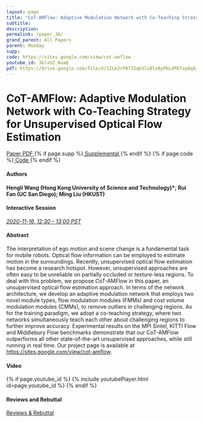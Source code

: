 ```yaml
---
layout: page
title: "CoT-AMFlow: Adaptive Modulation Network with Co-Teaching Strategy for Unsupervised Optical Flow Estimation"
subtitle: 
description:
permalink: /paper_36/
grand_parent: All Papers
parent: Monday
supp: 
code: https://sites.google.com/view/cot-amflow
youtube_id: 3GlxUZ_NuaQ
pdf: https://drive.google.com/file/d/1ILmJrP87J5qb5lu8lx8yPkLdPD7xpAqX/view
---
```


# CoT-AMFlow: Adaptive Modulation Network with Co-Teaching Strategy for Unsupervised Optical Flow Estimation

<a href="https://drive.google.com/file/d/1ILmJrP87J5qb5lu8lx8yPkLdPD7xpAqX/view" target="_blank" rel="noopener noreferrer" class="btn btn-blue"><i class="fa fa-file-text-o" aria-hidden="true"></i> Paper PDF </a> {% if page.supp %}<a href="" target="_blank" rel="noopener noreferrer" class="btn btn-green"><i class="fa fa-file-text-o" aria-hidden="true"></i> Supplemental </a>{% endif %} {% if page.code %}<a href="https://sites.google.com/view/cot-amflow" target="_blank" rel="noopener noreferrer" class="btn"><i class="fa fa-github" aria-hidden="true"></i> Code </a>{% endif %} 

#### Authors
**Hengli Wang (Hong Kong University of Science and Technology)*; Rui Fan (UC San Diego); Ming Liu (HKUST)**

#### Interactive Session
<a href="https://pheedloop.com/corl2020/virtual/?page=sessions&section=SESCYU7CNY8QR8PZP" target="_blank" rel="noopener noreferrer"><em>2020-11-16, 12:30 - 13:00 PST </em></a>

#### Abstract
The interpretation of ego motion and scene change is a fundamental task for mobile robots. Optical flow information can be employed to estimate motion in the surroundings. Recently, unsupervised optical flow estimation has become a research hotspot.  However, unsupervised approaches are often easy to be unreliable on partially occluded or texture-less regions. To deal with this problem, we propose CoT-AMFlow in this paper, an unsupervised optical flow estimation approach. In terms of the network architecture, we develop an adaptive modulation network that employs two novel module types, flow modulation modules (FMMs) and cost volume modulation modules (CMMs), to remove outliers in challenging regions. As for the training paradigm, we adopt a co-teaching strategy, where two networks simultaneously teach each other about challenging regions to further improve accuracy. Experimental results on the MPI Sintel, KITTI Flow and Middlebury Flow benchmarks demonstrate that our CoT-AMFlow outperforms all other state-of-the-art unsupervised approaches, while still running in real time. Our project page is available at <a href="https://sites.google.com/view/cot-amflow" target="_blank">https://sites.google.com/view/cot-amflow</a>.

#### Video
{% if page.youtube_id %}
{% include youtubePlayer.html id=page.youtube_id %}
{% endif %}

#### Reviews and Rebuttal
<a href="" target="_blank" rel="noopener noreferrer" class="btn btn-purple"><i class="fa fa-pencil-square-o" aria-hidden="true"></i> Reviews & Rebuttal </a>

